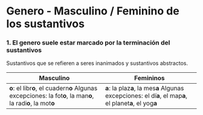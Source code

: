 # Genero - Masculino / Feminino de los sustantivos

### 1. El genero suele estar marcado por la terminación del sustantivos

Sustantivos que se refieren a seres inanimados y sustantivos abstractos.

Masculino                     | Femininos 
----------------------------- | -----------------------------
**o**: el libr**o**, el cuadern**o**  Algunas excepciones: la fot**o**, la man**o**, la radi**o**, la mot**o** | **a**: la plaz**a**, la mes**a**  Algunas excepciones: el dí**a**, el map**a**, el planet**a**, el yog**a**

  
